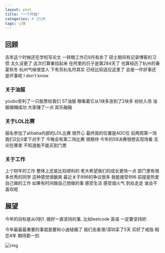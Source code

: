 ```yaml
---
layout: post
title: "一个开始"
categories: # 日记#
tags: 心情
---
```


##  回顾

去年这个时候还在学校写论文  一转眼工作已9月有余了
硕士期间有记录博客的习惯 太久没更了 这次打算重拾起来
在阿里的日子是第284天了 也算经历了杭州的春夏秋冬
杭州气候很宜人 下有苏杭名符其实
已经比较适应这里了 会是一件好事还是坏事呢
I don't know

<!--more-->

### 关于油服

youbo安利了一只股票给我们 ST油服
眼看着它从1块多涨到了2块多 纷纷入场
油服摘帽成功 大家赚了一点 其乐融融

### 关于LOL比赛

报名参加了alibaba内部的LOL比赛 很开心
最终我的位置是ADC位 前两周第一场我们2比0拿下对手了
今晚会有第二场比赛 很期待
今年的S9决赛很想去现场看 无论在哪里
不知道能不能买到门票

### 关于工作

上个财年的工作 整体上还是比较顺利的 老大希望我们的成长更快一点
部门里有很多优秀的同学 这种感觉很酸爽
最近关于996的争议很多 我能接受996 前提是热爱自己做的工作
如果有时间做自己想做的事 感受生活 感受烟火气  到处走走 
谁会不喜欢呢

##  展望

今年的目标是从0到1.
做好一直坚持的事, 比如leetcode 英语 一定要坚持好.


今年最最最重要的事就是要和小迷结婚了
我们去香港/深圳呆了5天 买好了戒指
相恋4年 
期待那一刻

![ring](../assets/photo/IMG_20190406_122447.jpg)
